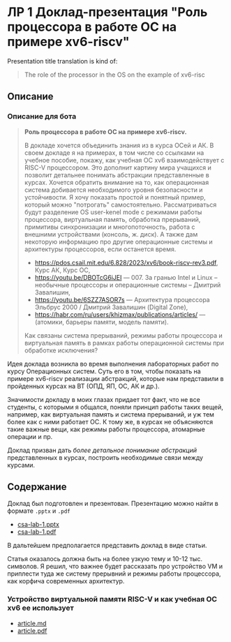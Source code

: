 # ЛР 1 Доклад-презентация "Роль процессора в работе ОС на примере xv6-riscv"

Presentation title translation is kind of:

> The role of the processor in the OS on the example of xv6-risc

## Описание


### Описание для бота

> **Роль процессора в работе ОС на примере xv6-riscv.**
> 
> В докладе хочется объединить знания из в курса ОСей и АК. В своем докладе я
> на примерах, в том числе со ссылками на учебное пособие, покажу, как учебная
> ОС xv6 взаимодействует с  RISC-V процессором. Это дополнит картину мира
> учащихся и позволит детальнее понимать абстракции представленные в курсах.
> Хочется обратить внимание на то, как операционная система добивается
> необходимого уровня безопасности и устойчивости. Я хочу показать простой и
> понятный пример, который можно "потрогать" самостоятельно. Рассматриваться
> будут  разделение OS user-kenel mode с режимами работы процессора,
> виртуальная память, обработка прерываний, примитивы синхронизации и
> многопоточность, работа с внешними устройствами (консоль, ж. диск). А также
> дам некоторую информацию про другие операционные системы и архитектуры
> процессоров, если останется время.
> 
> - https://pdos.csail.mit.edu/6.828/2023/xv6/book-riscv-rev3.pdf, Курс АК,
>   Курс ОС,
> - https://youtu.be/DBOTcG6iJEI ― 007. За гранью Intel и Linux – необычные
>   процессоры и операционные системы – Дмитрий Завалишин,
> - https://youtu.be/6SZZ7ASOR7s — Архитектура процессора Эльбрус 2000 /
>   Дмитрий Завалишин (Digital Zone),
> - https://habr.com/ru/users/khizmax/publications/articles/ — (атомики,
>   барьеры памяти, модель памяти).
> 
> Как связаны система прерываний, режимы работы процессора и виртуальная память
> в рамках работы операционной системы при обработке исключения?

Идея доклада возникла во время выполнения лабораторных работ по курсу
Операционных систем. Суть его в том, чтобы показать на примере xv6-riscv
реализации абстракций, которые нам представили в пройденных курсах на ВТ (ОПД, ЯП, ОС, АК и др.).

Значимости докладу в моих глазах придает тот факт, что не все студенты, с
которыми я общался, поняли принцип работы таких вещей, например, как
виртуальная память и система прерываний, и уж тем более как с ними работает ОС.
К тому же, в курсах не объясняются такие важные вещи, как режимы работы
процессора, атомарные операции и пр.

Доклад призван дать _более детальное понимание абстракций_ представленных в
курсах, построить необходимые связи между курсами.

## Содержание

Доклад был подготовлен и презентован. Презентацию можно найти в формате `.pptx` и `.pdf`

- [csa-lab-1.pptx](./lab-1.pptx)
- [csa-lab-1.pdf](./lab-1.pdf)

В дальтейшем предполагается представить доклад в виде статьи. 

Статья оказалось должна быть на более узкую тему и 10-12 тыс. символов. Я
решил, что важнее будет рассказать про устройство VM и приплести туда же
систему прерывний и режимы работы процессора, как корфича современных
архитектур.

### Устройство виртуальной памяти RISC-V и как учебная ОС xv6 ее использует

- [article.md](./article.md)
- [article.pdf](./article.pdf)



